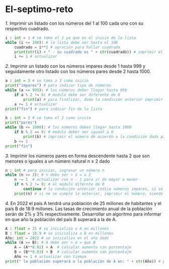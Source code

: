 # El-septimo-reto

*1.* Imprimir un listado con los números del 1 al 100 cada uno con su respectivo cuadrado.

```python
i : int = 1 # se toma el 1 ya que es el inicio de la lista
while (i <= 100): # la lista debe ser hasta el 100
    cuadrado = i**2 # opración para hallar cuadrado
    print(str(i) + " - su cuadrado es " + str(cuadrado)) # imprimir el número y su cuadrado para finalizar el ciclo
    i += 1 # actualizar
```

*2.* Imprimir un listado con los números impares desde 1 hasta 999 y seguidamente otro listado con los números pares desde 2 hasta 1000.

```python
a : int = 3 # se toma a 3 como inicio 
print("impares") # para indicar tipo de números
while (a <= 999): # los números deber llegar hasta 999
    if a % 2 != 0: # modulo debe ser diferente de 0
        print(a) # para finalizar, dada la condición anterior imprimir el número
    a += 1 # actualizar
print("fin") # para indicar fin de la lista

b : int = 2 # se toma el 2 como inicio
print("pares")
while (b <= 1000): # los números deben llegar hasta 1000
    if b % 2 == 0: # modulo deber ser iguaal a 0
        print(b) # imprimir el número de acuerdo a la condición dada para finalizar el ciclo
    b += 1
print("fin")
```

*3.* Imprimir los números pares en forma descendente hasta 2 que son menores o iguales a un número natural n ≥ 2 dado

```python
n : int # para iniciar, ingresar un número n
while (n >= 2): # n debe ser > ó = a 2
    n -= 1  # actualizar con n - 1 para ir de mayor a menor
    if n % 2 != 0: # el modulo difernte de 0
        continue # la condición anterior indica números impares, si se cumple continúa con el siguiente 
    print(n) # si no se cumple lo anterior, imprimir el número, siendo éste par
```

*4.* En 2022 el país A tendrá una población de 25 millones de habitantes y el país B de 18:9 millones. Las tasas de crecimiento anual de la población serán de 2% y 3% respectivamente. Desarrollar un algoritmo para informar en que año la población del país B superará a la de A.

```python
A : float = 25 # se inicializa a A en millones
B : float = 18.9 # se inicializa a B en millones 
Año: int = 2022 # se inicializa en el año dado
while (A >= B): # A debe ser > ó = que B
    A = (A**0.02) + A  # calcular aumento con porcentaje
    B = (B**0.03) + B  # calcular aumento con porcentaje
    Año += 1 # actualizar con tiempo
print(" la población superará a la población de A en: " + str(Año)) # para indicar el dato final
```

